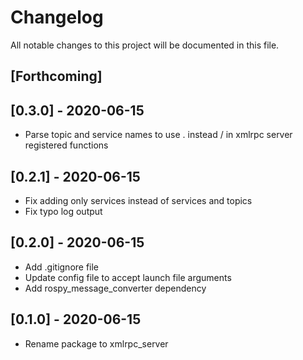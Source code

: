# Changelog

All notable changes to this project will be documented in this file.

## [Forthcoming]

## [0.3.0] - 2020-06-15
- Parse topic and service names to use . instead / in xmlrpc server registered functions

## [0.2.1] - 2020-06-15
- Fix adding only services instead of services and topics
- Fix typo log output

## [0.2.0] - 2020-06-15
- Add .gitignore file
- Update config file to accept launch file arguments
- Add rospy_message_converter dependency

## [0.1.0] - 2020-06-15
- Rename package to xmlrpc_server